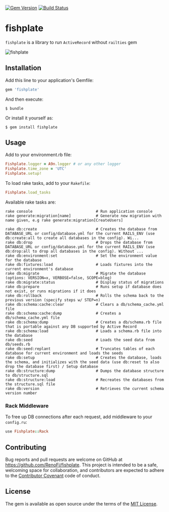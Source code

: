 [![Gem Version](https://badge.fury.io/rb/fishplate.svg)](https://rubygems.org/gems/fishplate)
[![Build Status](https://travis-ci.org/RenoFi/fishplate.svg?branch=master)](https://travis-ci.org/RenoFi/fishplate)

# fishplate

`fishplate` is a library to run `ActiveRecord` without `railties` gem

![fishplate](https://upload.wikimedia.org/wikipedia/commons/thumb/4/42/Fishplate_UK_2006.jpg/440px-Fishplate_UK_2006.jpg "Fishplate")

## Installation

Add this line to your application's Gemfile:

```ruby
gem 'fishplate'
```

And then execute:

    $ bundle

Or install it yourself as:

    $ gem install fishplate

## Usage

Add to your environment.rb file:


```ruby
Fishplate.logger = A9n.logger # or any other logger
Fishplate.time_zone = 'UTC'
Fishplate.setup!
```

To load rake tasks, add to your `Rakefile`:

```ruby
Fishplate.load_tasks
```

Available rake tasks are:
```
rake console                            # Run application console
rake generate:migration[name]           # Generate new migration with name given, e.g rake generate:migration[CreateUsers]

rake db:create                          # Creates the database from DATABASE_URL or config/database.yml for the current RAILS_ENV (use db:create:all to create all databases in the config). Wi...
rake db:drop                            # Drops the database from DATABASE_URL or config/database.yml for the current RAILS_ENV (use db:drop:all to drop all databases in the config). Without ...
rake db:environment:set                 # Set the environment value for the database
rake db:fixtures:load                   # Loads fixtures into the current environment's database
rake db:migrate                         # Migrate the database (options: VERSION=x, VERBOSE=false, SCOPE=blog)
rake db:migrate:status                  # Display status of migrations
rake db:prepare                         # Runs setup if database does not exist, or runs migrations if it does
rake db:rollback                        # Rolls the schema back to the previous version (specify steps w/ STEP=n)
rake db:schema:cache:clear              # Clears a db/schema_cache.yml file
rake db:schema:cache:dump               # Creates a db/schema_cache.yml file
rake db:schema:dump                     # Creates a db/schema.rb file that is portable against any DB supported by Active Record
rake db:schema:load                     # Loads a schema.rb file into the database
rake db:seed                            # Loads the seed data from db/seeds.rb
rake db:seed:replant                    # Truncates tables of each database for current environment and loads the seeds
rake db:setup                           # Creates the database, loads the schema, and initializes with the seed data (use db:reset to also drop the database first) / Setup database
rake db:structure:dump                  # Dumps the database structure to db/structure.sql
rake db:structure:load                  # Recreates the databases from the structure.sql file
rake db:version                         # Retrieves the current schema version number
```

### Rack Middleware

To free up DB connections after each request, add middleware to your `config.ru`: 
```ruby
use Fishplate::Rack
```

## Contributing

Bug reports and pull requests are welcome on GitHub at https://github.com/RenoFi/fishplate. This project is intended to be a safe, welcoming space for collaboration, and contributors are expected to adhere to the [Contributor Covenant](http://contributor-covenant.org) code of conduct.

## License

The gem is available as open source under the terms of the [MIT License](https://opensource.org/licenses/MIT).
